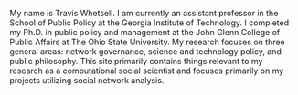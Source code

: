 My name is Travis Whetsell. I am currently an assistant professor in the School of Public Policy at the Georgia Institute of Technology. I completed my Ph.D. in public policy and management at the John Glenn College of Public Affairs at The Ohio State University. My research focuses on three general areas: network governance, science and technology policy, and public philosophy. This site primarily contains things relevant to my research as a computational social scientist and focuses primarily on my projects utilizing social network analysis.

<!--
**tawhetsell/tawhetsell** is a ✨ _special_ ✨ repository because its `README.md` (this file) appears on your GitHub profile. 

Here are some ideas to get you started:

- 🔭 I’m currently working on ...
- 🌱 I’m currently learning ...
- 👯 I’m looking to collaborate on ...
- 🤔 I’m looking for help with ...
- 💬 Ask me about ...
- 📫 How to reach me: ...
- 😄 Pronouns: ...
- ⚡ Fun fact: ...
-->
